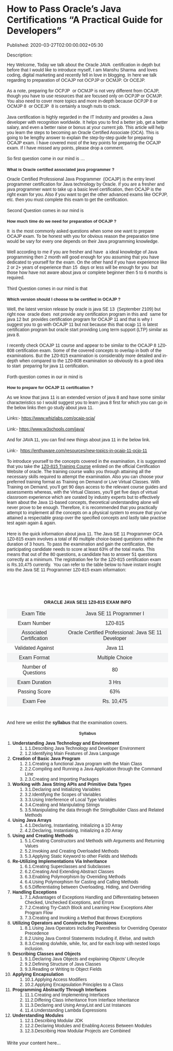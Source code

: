 # How to Pass Oracle’s Java Certifications “A Practical Guide for Developers”

Published: 2020-03-27T02:00:00.002+05:30

Description: <div dir="ltr" style="text-align: left;" trbidi="on">
      <div style="box-sizing: inherit; caret-color: rgb(32, 32, 32); color: #202020; font-family:
      Raleway, Arial, Helvetica; margin-bottom: 1.25em;">
      Hey Welcome, Today we talk about the Oracle JAVA&nbsp; certification in depth but before
      that I would like to introduce myself, I am Manshu Sharma&nbsp; and loves coding, digital
      marketing and recently fell in love in blogging. In here we talk regarding to preparation of
      OCAJP not OCPJP or OCMJP. Or OCEJP.&nbsp;</div>
      <div style="box-sizing: inherit; caret-color: rgb(32, 32, 32); color: #202020; font-family:
      Raleway, Arial, Helvetica; margin-bottom: 1.25em;">
      As a note, preparing for OCPJP&nbsp; or OCMJP is not very different from OCAJP, though you
      have to use resources that are focused only on OCPJP or OCMJP. You also need to cover more
      topics and more in-depth because OCPJP 8 or OCMJP 8&nbsp; or OCEJP&nbsp; 8 is
      certainly a tough nuts to crack.</div>
      <div style="box-sizing: inherit; caret-color: rgb(32, 32, 32); color: #202020; font-family:
      Raleway, Arial, Helvetica; margin-bottom: 1.25em;">
      Java certification is highly regarded in the IT Industry and provides a Java developer with
      recognition worldwide. It helps you to find a better job, get a better salary, and even a
      better raise or bonus at your current job. This article will help you learn the steps to
      becoming an Oracle Certified Associate (OCA). This is going to be lengthy answer to explain
      the step-by-step guide for preparing OCAJP exam. I have covered most of the key points for
      preparing the OCAJP exam. If I have missed any points, please drop a
      comment.&nbsp;</div>
      <div style="box-sizing: inherit; caret-color: rgb(32, 32, 32); color: #202020; font-family:
      Raleway, Arial, Helvetica; margin-bottom: 1.25em;">
      So first question come in our mind is …</div>
      <h3 style="box-sizing: inherit; caret-color: rgb(32, 32, 32); clear: both; color: #202020;
      font-family: Raleway, Arial, Helvetica; line-height: 1.4; margin: 1em 0px 0.75em;">
      <span style="font-size: small;"><strong style="box-sizing: inherit;">What is
      Oracle certified associated java programmer ?</strong></span></h3>
      <div style="box-sizing: inherit; caret-color: rgb(32, 32, 32); color: #202020; font-family:
      Raleway, Arial, Helvetica; margin-bottom: 1.25em;">
      Oracle Certified Professional Java Programmer&nbsp; (OCAJP) is the entry level programmer
      certification for Java technology by Oracle. If you are a fresher and java programmer want to
      take up a basic level certification, then OCAJP is the right exam for you. Also if you want to
      get the other advanced exams like OCPJP, etc. then you must complete this exam to get the
      certification.</div>
      <div style="box-sizing: inherit; caret-color: rgb(32, 32, 32); color: #202020; font-family:
      Raleway, Arial, Helvetica; margin-bottom: 1.25em;">
      Second Question comes in our mind is&nbsp;</div>
      <h3 style="box-sizing: inherit; caret-color: rgb(32, 32, 32); clear: both; color: #202020;
      font-family: Raleway, Arial, Helvetica; line-height: 1.4; margin: 1em 0px 0.75em;">
      <strong style="box-sizing: inherit;"><span style="font-size: small;">How much time
      do we need for preparation of OCAJP ?</span></strong></h3>
      <div style="box-sizing: inherit; caret-color: rgb(32, 32, 32); color: #202020; font-family:
      Raleway, Arial, Helvetica; margin-bottom: 1.25em;">
      It&nbsp; is the most commonly asked questions when some one want to prepare OCAJP exam. To
      be honest with you for obvious reason the preparation time would be vary for every one depends
      on their Java programming knowledge.</div>
      <div style="box-sizing: inherit; caret-color: rgb(32, 32, 32); color: #202020; font-family:
      Raleway, Arial, Helvetica; margin-bottom: 1.25em;">
      Well according to me if you are fresher and have&nbsp; a ideal knowledge of Java
      programming then 2 month will good enough for you assuming that you have dedicated to yourself
      for the exam. On the other hand if you have experience like 2 or 2+ years of experience than
      15&nbsp; days or less will be enough for you&nbsp; but those how have not aware about
      java or complete beginner then 5 to 6 months is required.</div>
      <div style="box-sizing: inherit; caret-color: rgb(32, 32, 32); color: #202020; font-family:
      Raleway, Arial, Helvetica; margin-bottom: 1.25em;">
      Third Question comes in our mind is that&nbsp;</div>
      <h3 style="box-sizing: inherit; caret-color: rgb(32, 32, 32); clear: both; color: #202020;
      font-family: Raleway, Arial, Helvetica; line-height: 1.4; margin: 1em 0px 0.75em;">
      <strong style="box-sizing: inherit;"><span style="font-size: small;">Which version
      should I choose to be certified in OCAJP ?</span></strong></h3>
      <div style="box-sizing: inherit; caret-color: rgb(32, 32, 32); color: #202020; font-family:
      Raleway, Arial, Helvetica; margin-bottom: 1.25em;">
      Well, the latest version release by oracle is java SE 13&nbsp; (September 2109) but right
      now&nbsp; oracle does&nbsp; not provide any certification program in this
      and&nbsp; same for java 12 but&nbsp; provides certification program for OCAJP 11 and
      that is why I suggest you to go with OCAJP 11 but not because this that ocajp 11 is latest
      certification program but oracle start providing Long term support (LTP) similar as java
      8.</div>
      <div style="box-sizing: inherit; caret-color: rgb(32, 32, 32); color: #202020; font-family:
      Raleway, Arial, Helvetica; margin-bottom: 1.25em;">
      I recently check OCAJP 11 course and appear to be similar to the OCAJP 8 1Z0-808 certification
      exam. Some of the covered concepts to overlap in both of the examinations. But the 1Z0-815
      examination is considerably more detailed and in-depth when compared to the 1Z0-808
      examination so obviously its a good idea to start&nbsp; preparing for java 11
      certification.</div>
      <div style="box-sizing: inherit; caret-color: rgb(32, 32, 32); color: #202020; font-family:
      Raleway, Arial, Helvetica; margin-bottom: 1.25em;">
      Forth question comes in our in mind is&nbsp;</div>
      <h3 style="box-sizing: inherit; caret-color: rgb(32, 32, 32); clear: both; color: #202020;
      font-family: Raleway, Arial, Helvetica; line-height: 1.4; margin: 1em 0px 0.75em;">
      <strong style="box-sizing: inherit;"><span style="font-size: small;">How to
      prepare for OCAJP 11 certification ?</span></strong></h3>
      <div style="box-sizing: inherit; caret-color: rgb(32, 32, 32); color: #202020; font-family:
      Raleway, Arial, Helvetica; margin-bottom: 1.25em;">
      As we know that java 11 is an extended version of java 8 and have some similar characteristics
      so I would suggest you to learn java 8 first for which you can go in the below links then go
      study about java 11.</div>
      <div style="box-sizing: inherit; caret-color: rgb(32, 32, 32); color: #202020; font-family:
      Raleway, Arial, Helvetica; margin-bottom: 1.25em;">
      Links:-&nbsp;<a href="https://www.whizlabs.com/ocajp-scja/" style="box-sizing: inherit;
      color: var(--link-color);">https://www.whizlabs.com/ocajp-scja/</a></div>
      <div style="box-sizing: inherit; caret-color: rgb(32, 32, 32); color: #202020; font-family:
      Raleway, Arial, Helvetica; margin-bottom: 1.25em;">
      Link:-&nbsp;<a href="https://www.w3schools.com/java/" style="box-sizing: inherit;
      color: var(--link-color);">https://www.w3schools.com/java/</a></div>
      <div style="box-sizing: inherit; caret-color: rgb(32, 32, 32); color: #202020; font-family:
      Raleway, Arial, Helvetica; margin-bottom: 1.25em;">
      And for JAVA 11, you can find new things about java 11 in the below link.</div>
      <div style="box-sizing: inherit; caret-color: rgb(32, 32, 32); color: #202020; font-family:
      Raleway, Arial, Helvetica; margin-bottom: 1.25em;">
      Link:-&nbsp;&nbsp;<a
      href="https://enthuware.com/resources/new-topics-in-ocajp-11-ocjp-11" style="box-sizing:
      inherit; color:
      var(--link-color);">https://enthuware.com/resources/new-topics-in-ocajp-11-ocjp-11</a></div>
      <div style="box-sizing: inherit; caret-color: rgb(32, 32, 32); color: #202020; font-family:
      Raleway, Arial, Helvetica; margin-bottom: 1.25em;">
      To introduce yourself to the concepts covered in the examination, it is suggested that you
      take the&nbsp;<a
      href="https://education.oracle.com/java-se-programming-i-ed-2/courP_10211" style="box-sizing:
      inherit; color: var(--link-color);">1Z0-815 Training Course</a>&nbsp;enlisted on
      the official Certification Website of oracle. The training course walks you through attaining
      all the necessary skills required to attempt the examination. Also you can choose your
      preferred training format as Training on Demand or Live Virtual Classes. With Training on
      Demand, you’ll get 90 days access to the relevant course guides and assessments whereas, with
      the Virtual Classes, you’ll get five days of virtual classroom experience which are curated by
      industry experts but to effectively learn about the Java 11-based concepts, theoretical
      understanding alone will never prove to be enough. Therefore, it is recommended that you
      practically attempt to implement all the concepts on a physical system to ensure that you’ve
      attained a respectable grasp over the specified concepts and lastly take practise test again
      again &amp; again.</div>
      <div style="box-sizing: inherit; caret-color: rgb(32, 32, 32); color: #202020; font-family:
      Raleway, Arial, Helvetica; margin-bottom: 1.25em;">
      Here is the quick information about java 11. The Java SE 11 Programmer OCA 1Z0-815 exam
      involves a total of 80 multiple choice-based questions within the duration of 3 hours. To pass
      the examination and gain the certification, the participating candidate needs to score at
      least 63% of the total marks. This means that out of the 80 questions, a candidate has to
      answer 51 questions correctly at a minimum. The registration fee for the 1Z0-815 certification
      exam is&nbsp;Rs.10,475 currently.&nbsp; You can refer to the table below to have
      instant insight into the Java SE 11 Programmer 1Z0-815 exam information:</div>
      <div style="box-sizing: inherit; caret-color: rgb(32, 32, 32); color: #202020; font-family:
      Raleway, Arial, Helvetica; margin-bottom: 1.25em;">
      <br></div>
      <div style="box-sizing: inherit; caret-color: rgb(32, 32, 32); color: #202020; font-family:
      Raleway, Arial, Helvetica; margin-bottom: 1.25em;">
      <br></div>
      <h4 style="box-sizing: inherit; caret-color: rgb(32, 32, 32); clear: both; color: #202020;
      font-family: Raleway, Arial, Helvetica; line-height: 1.4; margin: 1em 0px 0.75em; text-align:
      center;">
      <strong style="box-sizing: inherit;">ORACLE JAVA SE11 1Z0-815 EXAM
      INFO</strong></h4>
      <table class="wp-block-table aligncenter is-style-stripes" style="border-bottom-color:
      rgb(243, 244, 245); border-bottom-width: 1px; border-collapse: inherit; border-spacing: 0px;
      border-style: none none solid; box-sizing: inherit; caret-color: rgb(32, 32, 32); clear: both;
      color: #202020; font-family: Raleway, Arial, Helvetica; margin: 0.5em auto; table-layout:
      fixed; text-align: center; width: auto;"><tbody style="box-sizing: inherit;">
      <tr style="background-color: #f3f4f5; box-sizing: inherit;"><td style="border: 1px
      solid transparent; box-sizing: inherit; padding: 0.3em 0.6em;">Exam
      Title&nbsp;</td><td style="border: 1px solid transparent; box-sizing: inherit;
      padding: 0.3em 0.6em;">Java SE 11 Programmer I</td></tr>
      <tr style="box-sizing: inherit;"><td style="border: 1px solid transparent;
      box-sizing: inherit; padding: 0.3em 0.6em;">Exam Number</td><td style="border: 1px
      solid transparent; box-sizing: inherit; padding: 0.3em
      0.6em;">1Z0-815</td></tr>
      <tr style="background-color: #f3f4f5; box-sizing: inherit;"><td style="border: 1px
      solid transparent; box-sizing: inherit; padding: 0.3em 0.6em;">Associated
      Certification</td><td style="border: 1px solid transparent; box-sizing: inherit;
      padding: 0.3em 0.6em;">Oracle Certified Professional: Java SE 11
      Developer</td></tr>
      <tr style="box-sizing: inherit;"><td style="border: 1px solid transparent;
      box-sizing: inherit; padding: 0.3em 0.6em;">Validated Against</td><td
      style="border: 1px solid transparent; box-sizing: inherit; padding: 0.3em 0.6em;">Java
      11</td></tr>
      <tr style="background-color: #f3f4f5; box-sizing: inherit;"><td style="border: 1px
      solid transparent; box-sizing: inherit; padding: 0.3em 0.6em;">Exam Format</td><td
      style="border: 1px solid transparent; box-sizing: inherit; padding: 0.3em 0.6em;">Multiple
      Choice</td></tr>
      <tr style="box-sizing: inherit;"><td style="border: 1px solid transparent;
      box-sizing: inherit; padding: 0.3em 0.6em;">Number of Questions</td><td
      style="border: 1px solid transparent; box-sizing: inherit; padding: 0.3em
      0.6em;">80</td></tr>
      <tr style="background-color: #f3f4f5; box-sizing: inherit;"><td style="border: 1px
      solid transparent; box-sizing: inherit; padding: 0.3em 0.6em;">Exam
      Duration</td><td style="border: 1px solid transparent; box-sizing: inherit; padding:
      0.3em 0.6em;">3 Hrs</td></tr>
      <tr style="box-sizing: inherit;"><td style="border: 1px solid transparent;
      box-sizing: inherit; padding: 0.3em 0.6em;">Passing Score</td><td style="border:
      1px solid transparent; box-sizing: inherit; padding: 0.3em
      0.6em;">63%</td></tr>
      <tr style="background-color: #f3f4f5; box-sizing: inherit;"><td style="border: 1px
      solid transparent; box-sizing: inherit; padding: 0.3em 0.6em;">Exam Fee</td><td
      style="border: 1px solid transparent; box-sizing: inherit; padding: 0.3em 0.6em;">Rs.
      10,475</td></tr>
      </tbody></table>
      <br>
      <div>
      <br></div>
      <div>
      <div style="box-sizing: inherit; caret-color: rgb(32, 32, 32); color: #202020; font-family:
      Raleway, Arial, Helvetica; margin-bottom: 1.25em;">
      And here we enlist the&nbsp;<strong style="box-sizing:
      inherit;">syllabus</strong>&nbsp;that the examination covers.</div>
      <h3 style="box-sizing: inherit; caret-color: rgb(32, 32, 32); clear: both; color: #202020;
      font-family: Raleway, Arial, Helvetica; line-height: 1.4; margin: 1em 0px 0.75em; text-align:
      center;">
      <strong style="box-sizing: inherit;"><span style="font-size:
      small;">Syllabus</span></strong></h3>
      <ol style="box-sizing: inherit; caret-color: rgb(32, 32, 32); color: #202020; font-family:
      Raleway, Arial, Helvetica; list-style-image: initial; list-style-position: initial; margin:
      0px 0px 1.5em; padding: 0px 0px 0px 1.25em;">
      <li style="box-sizing: inherit;"><strong style="box-sizing:
      inherit;">Understanding Java Technology and Environment</strong><ol
      style="box-sizing: inherit; list-style-image: initial; list-style-position: initial; margin:
      0px 0px 0px 1.5em; padding: 0px 0px 0px 1.25em;">
      <li style="box-sizing: inherit;">1.1.Describing Java Technology and Developer
      Environment</li>
      <li style="box-sizing: inherit;">1.2.Identifying Main Features of Java
      Language</li>
      </ol>
      </li>
      <li style="box-sizing: inherit;"><strong style="box-sizing: inherit;">Creation of
      Basic Java Program</strong><ol style="box-sizing: inherit; list-style-image: initial;
      list-style-position: initial; margin: 0px 0px 0px 1.5em; padding: 0px 0px 0px 1.25em;">
      <li style="box-sizing: inherit;">2.1.Creating a functional Java program with the Main
      Class</li>
      <li style="box-sizing: inherit;">2.2.Compiling and Running a Java Application through
      the Command Line</li>
      <li style="box-sizing: inherit;">2.3.Creating and Importing Packages</li>
      </ol>
      </li>
      <li style="box-sizing: inherit;"><strong style="box-sizing: inherit;">Working with
      Java String APIs and Primitive Data Types</strong><ol style="box-sizing: inherit;
      list-style-image: initial; list-style-position: initial; margin: 0px 0px 0px 1.5em; padding:
      0px 0px 0px 1.25em;">
      <li style="box-sizing: inherit;">3.1.Declaring and Initializing Variables</li>
      <li style="box-sizing: inherit;">3.2.Identifying the Scopes of Variables</li>
      <li style="box-sizing: inherit;">3.3.Using Interference of Local Type
      Variables</li>
      <li style="box-sizing: inherit;">3.4.Creating and Manipulating Strings</li>
      <li style="box-sizing: inherit;">3.5.Manipulating the data through the StringBuilder
      Class and Related Methods</li>
      </ol>
      </li>
      <li style="box-sizing: inherit;"><strong style="box-sizing: inherit;">Using Java
      Arrays</strong><ol style="box-sizing: inherit; list-style-image: initial;
      list-style-position: initial; margin: 0px 0px 0px 1.5em; padding: 0px 0px 0px 1.25em;">
      <li style="box-sizing: inherit;">4.1.Declaring, Instantiating, Initializing a 1D
      Array</li>
      <li style="box-sizing: inherit;">4.2.Declaring, Instantiating, Initializing a 2D
      Array</li>
      </ol>
      </li>
      <li style="box-sizing: inherit;"><strong style="box-sizing: inherit;">Using and
      Creating Methods</strong><ol style="box-sizing: inherit; list-style-image: initial;
      list-style-position: initial; margin: 0px 0px 0px 1.5em; padding: 0px 0px 0px 1.25em;">
      <li style="box-sizing: inherit;">5.1.Creating Constructors and Methods with Arguments
      and Returning Values</li>
      <li style="box-sizing: inherit;">5.2.Invoking and Creating Overloaded Methods</li>
      <li style="box-sizing: inherit;">5.3.Applying Static Keyword to other Fields and
      Methods</li>
      </ol>
      </li>
      <li style="box-sizing: inherit;"><strong style="box-sizing: inherit;">Re-Utilizing
      Implementations Via Inheritance</strong><ol style="box-sizing: inherit;
      list-style-image: initial; list-style-position: initial; margin: 0px 0px 0px 1.5em; padding:
      0px 0px 0px 1.25em;">
      <li style="box-sizing: inherit;">6.1.Creating Superclasses and Subclasses</li>
      <li style="box-sizing: inherit;">6.2.Creating And Extending Abstract Classes</li>
      <li style="box-sizing: inherit;">6.3.Enabling Polymorphism by Overriding
      Methods</li>
      <li style="box-sizing: inherit;">6.4.Using Polymorphism for Casting and Calling
      Methods</li>
      <li style="box-sizing: inherit;">6.5.Differentiating between Overloading, Hiding, and
      Overriding</li>
      </ol>
      </li>
      <li style="box-sizing: inherit;"><strong style="box-sizing: inherit;">Handling
      Exceptions</strong><ol style="box-sizing: inherit; list-style-image: initial;
      list-style-position: initial; margin: 0px 0px 0px 1.5em; padding: 0px 0px 0px 1.25em;">
      <li style="box-sizing: inherit;">7.1.Advantages of Exceptions Handling and
      Differentiating between Checked, Unchecked Exceptions, and Errors</li>
      <li style="box-sizing: inherit;">7.2.Creating Try-Catch Block and Learning How
      Exceptions Alter Program Flow</li>
      <li style="box-sizing: inherit;">7.3.Creating and Invoking a Method that throws
      Exceptions</li>
      </ol>
      </li>
      <li style="box-sizing: inherit;"><strong style="box-sizing: inherit;">Utilizing
      Operators and Constructs for Decisions</strong><ol style="box-sizing: inherit;
      list-style-image: initial; list-style-position: initial; margin: 0px 0px 0px 1.5em; padding:
      0px 0px 0px 1.25em;">
      <li style="box-sizing: inherit;">8.1.Using Java Operators Including Parenthesis for
      Overriding Operator Precedence</li>
      <li style="box-sizing: inherit;">8.2.Using Java Control Statements Including if,
      if/else, and switch</li>
      <li style="box-sizing: inherit;">8.3.Creating do/while, while, for, and for each loop
      with nested loops inclusion.</li>
      </ol>
      </li>
      <li style="box-sizing: inherit;"><strong style="box-sizing: inherit;">Describing
      Classes and Objects</strong><ol style="box-sizing: inherit; list-style-image:
      initial; list-style-position: initial; margin: 0px 0px 0px 1.5em; padding: 0px 0px 0px
      1.25em;">
      <li style="box-sizing: inherit;">9.1.Declaring Java Objects and explaining Objects’
      Lifecycle</li>
      <li style="box-sizing: inherit;">9.2.Defining Structure of Java Classes</li>
      <li style="box-sizing: inherit;">9.3.Reading or Writing to Object Fields</li>
      </ol>
      </li>
      <li style="box-sizing: inherit;"><strong style="box-sizing: inherit;">Applying
      Encapsulation</strong><ol style="box-sizing: inherit; list-style-image: initial;
      list-style-position: initial; margin: 0px 0px 0px 1.5em; padding: 0px 0px 0px 1.25em;">
      <li style="box-sizing: inherit;">10.1.Applying Access Modifiers</li>
      <li style="box-sizing: inherit;">10.2.Applying Encapsulation Principles to a
      Class</li>
      </ol>
      </li>
      <li style="box-sizing: inherit;"><strong style="box-sizing: inherit;">Programming
      Abstractly Through Interfaces</strong><ol style="box-sizing: inherit;
      list-style-image: initial; list-style-position: initial; margin: 0px 0px 0px 1.5em; padding:
      0px 0px 0px 1.25em;">
      <li style="box-sizing: inherit;">11.1.Creating and Implementing Interfaces</li>
      <li style="box-sizing: inherit;">11.2.Differing Class Inheritance from Interface
      Inheritance</li>
      <li style="box-sizing: inherit;">11.3.Declaring and Using ArrayList and List
      Instances</li>
      <li style="box-sizing: inherit;">11.4.Understanding Lambda Expressions</li>
      </ol>
      </li>
      <li style="box-sizing: inherit;"><strong style="box-sizing:
      inherit;">Understanding Modules</strong><ol style="box-sizing: inherit;
      list-style-image: initial; list-style-position: initial; margin: 0px 0px 0px 1.5em; padding:
      0px 0px 0px 1.25em;">
      <li style="box-sizing: inherit;">12.1.Describing Modular JDK</li>
      <li style="box-sizing: inherit;">12.2.Declaring Modules and Enabling Access Between
      Modules</li>
      <li style="box-sizing: inherit;">12.3.Describing How Modular Projects are
      Combined</li>
      </ol>
      </li>
      </ol>
      </div>
      </div>


Write your content here...